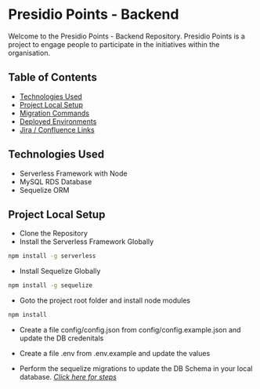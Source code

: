 
# Presidio Points - Backend

Welcome to the Presidio Points - Backend Repository. Presidio Points is a project to engage people to participate in the initiatives within the organisation.

## Table of Contents

* [Technologies Used](#technologies-used)
* [Project Local Setup](#project-local-setup)
* [Migration Commands](#migration-commands)
* [Deployed Environments](#deployed-environments)
* [Jira / Confluence Links](#deployed-environments)

## Technologies Used

* Serverless Framework with Node
* MySQL RDS Database
* Sequelize ORM

## Project Local Setup

* Clone the Repository
* Install the Serverless Framework Globally

```bash
npm install -g serverless
```

* Install Sequelize Globally

```bash
npm install -g sequelize 
```

* Goto the project root folder and install node modules

```bash
npm install
```

* Create a file config/config.json from config/config.example.json and update the DB credenitals

* Create a file .env from .env.example and update the values

* Perform the sequelize migrations to update the DB Schema in your local database. [_Click here for steps_](#migration-commands)

